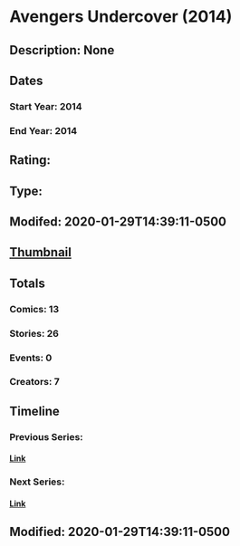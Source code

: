 # Avengers Undercover (2014)
## Description: None
## Dates
### Start Year: 2014
### End Year: 2014
## Rating: 
## Type: 
## Modifed: 2020-01-29T14:39:11-0500
## [Thumbnail](http://i.annihil.us/u/prod/marvel/i/mg/c/c0/544802c442151.jpg)
## Totals
### Comics: 13
### Stories: 26
### Events: 0
### Creators: 7
## Timeline
### Previous Series: 
#### [Link]()
### Next Series: 
#### [Link]()
## Modified: 2020-01-29T14:39:11-0500